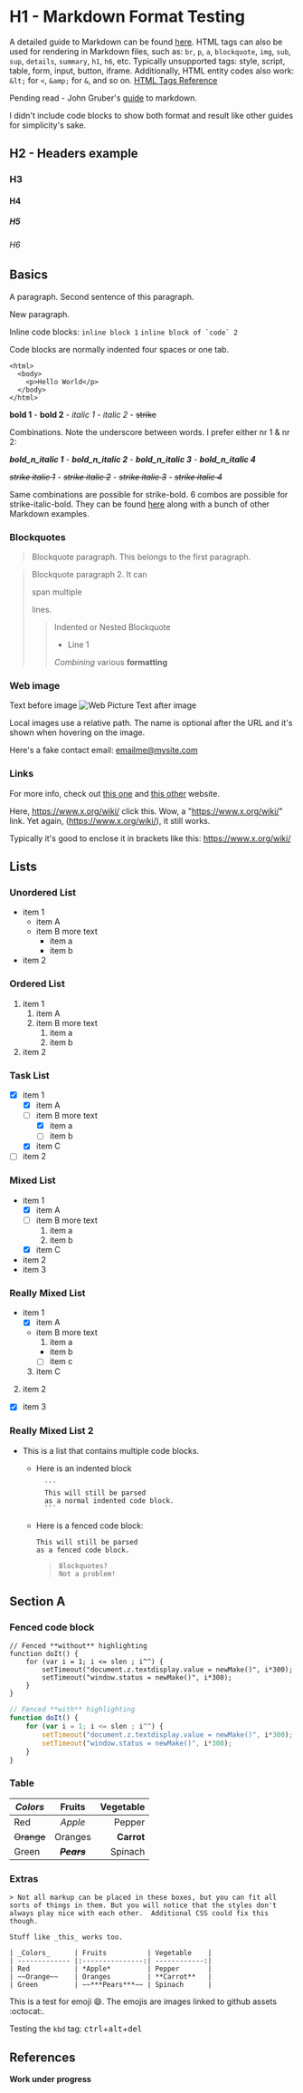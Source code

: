 # H1 - Markdown Format Testing

A detailed guide to Markdown can be found [here](https://www.markdownguide.org/basic-syntax/). HTML tags can also be used for rendering in Markdown files, such as: `br`, `p`, `a`, `blockquote`, `img`, `sub`, `sup`, `details`, `summary`, `h1`, `h6`, etc.
Typically unsupported tags: style, script, table, form, input, button, iframe. Additionally, HTML entity codes also work: `&lt;` for `<`, `&amp;` for `&`, and so on.
[HTML Tags Reference](https://www.w3schools.com/tags/)

Pending read - John Gruber's [guide](https://daringfireball.net/projects/markdown/syntax) to markdown.

I didn't include code blocks to show both format and result like other guides for simplicity's sake.

## H2 - Headers example
### H3
#### H4
##### H5
###### H6

## Basics
A paragraph.
Second sentence of this paragraph.

New paragraph.

Inline code blocks:
`inline block 1`
``inline block of `code` 2``

Code blocks are normally indented four spaces or one tab.

    <html>
      <body>
        <p>Hello World</p>
      </body>
    </html>

**bold 1** - __bold 2__ - *italic 1* - _italic 2_ -
~~strike~~

Combinations. Note the underscore between words. I prefer either nr 1 & nr 2:

__*bold_n_italic 1*__ -
**_bold_n_italic 2_** -
***bold_n_italic 3*** -
___bold_n_italic 4___

*~~strike italic 1~~* -
_~~strike italic 2~~_ -
~~*strike italic 3*~~ -
~~_strike italic 4_~~

Same combinations are possible for strike-bold. 6 combos are possible for strike-italic-bold. They can be found [here](https://github.com/facelessuser/MarkdownPreview/blob/master/examples/test.md) along with a bunch of other Markdown examples.

### Blockquotes

> Blockquote paragraph.
This belongs to the first paragraph.

> Blockquote paragraph 2.
> It can
>
> span multiple
>
> lines.
>
>> Indented or Nested Blockquote
>> - Line 1
>> 
>> *Combining* various **formatting**

### Web image

Text before image
![Web Picture](https://avatars.githubusercontent.com/u/100568112?v=4 "mz3r0's pfp icon")
Text after image

Local images use a relative path. The name is optional after the URL and it's shown when hovering on the image.

Here's a fake contact email: emailme@mysite.com

### Links

For more info, check out [this one](https://www.x.org/wiki/) and [this other][1] website.

[1]: <https://www.x.org/wiki/> "Displayed on hover"

Here, https://www.x.org/wiki/ click this.
Wow, a "https://www.x.org/wiki/" link.
Yet again, (https://www.x.org/wiki/), it still works.

Typically it's good to enclose it in brackets like this:
<https://www.x.org/wiki/>

## Lists

### Unordered List

- item 1
    * item A
    * item B
        more text
        + item a
        + item b
- item 2

### Ordered List

1. item 1
    1. item A
    2. item B
        more text
        1. item a
        2. item b
2. item 2

### Task List

- [X] item 1
    * [X] item A
    * [ ] item B
        more text
        + [x] item a
        + [ ] item b
    * [X] item C
- [ ] item 2

### Mixed List

- item 1
    * [X] item A
    * [ ] item B
        more text
        1. item a
        2. item b
    * [X] item C
- item 2
- item 3

### Really Mixed List

- item 1
    * [X] item A
    - item B
        more text
        1. item a
        + item b
        + [ ] item c
    3. item C
2. item 2
- [X] item 3

### Really Mixed List 2

- This is a list that contains multiple code blocks.

    - Here is an indented block

            ```
            This will still be parsed
            as a normal indented code block.
            ```

    - Here is a fenced code block:

        ```
        This will still be parsed
        as a fenced code block.
        ```

        > ```
        > Blockquotes?
        > Not a problem!
        > ```

## Section A

### Fenced code block

```
// Fenced **without** highlighting
function doIt() {
    for (var i = 1; i <= slen ; i^^) {
        setTimeout("document.z.textdisplay.value = newMake()", i*300);
        setTimeout("window.status = newMake()", i*300);
    }
}
```

```javascript
// Fenced **with** highlighting
function doIt() {
    for (var i = 1; i <= slen ; i^^) {
        setTimeout("document.z.textdisplay.value = newMake()", i*300);
        setTimeout("window.status = newMake()", i*300);
    }
}
```

### Table

| _Colors_      | Fruits          | Vegetable         |
| ------------- |:---------------:| -----------------:|
| Red           | *Apple*         | Pepper            |
| ~~Orange~~    | Oranges         | **Carrot**        |
| Green         | ~~***Pears***~~ | Spinach           |

### Extras

    > Not all markup can be placed in these boxes, but you can fit all sorts of things in them. But you will notice that the styles don't always play nice with each other.  Additional CSS could fix this though.

    Stuff like _this_ works too.

    | _Colors_      | Fruits          | Vegetable    |
    | ------------- |:---------------:| ------------:|
    | Red           | *Apple*         | Pepper       |
    | ~~Orange~~    | Oranges         | **Carrot**   |
    | Green         | ~~***Pears***~~ | Spinach      |


This is a test for emoji :smile:.  The emojis are images linked to github assets :octocat:.

Testing the `kbd` tag: 
<kbd>ctrl</kbd>+<kbd>alt</kbd>+<kbd>del</kbd>

## References

**Work under progress**

